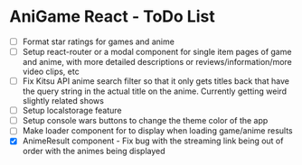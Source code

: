 # AniGame React - ToDo List

-   [ ] Format star ratings for games and anime
-   [ ] Setup react-router or a modal component for single item pages of game and anime, with more detailed descriptions or reviews/information/more video clips, etc
-   [ ] Fix Kitsu API anime search filter so that it only gets titles back that have the query string in the actual title on the anime. Currently getting weird slightly related shows
-   [ ] Setup localstorage feature
-   [ ] Setup console wars buttons to change the theme color of the app
-   [ ] Make loader component for to display when loading game/anime results
-   [x] AnimeResult component - Fix bug with the streaming link being out of order with the animes being displayed
